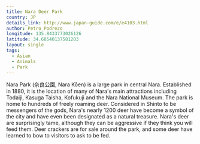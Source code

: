 ```yaml
---
title: Nara Deer Park
country: JP
details_link: http://www.japan-guide.com/e/e4103.html
author: Petro Podrezo
longitude: 135.8433773026126
latitude: 34.68540137581203
layout: single
tags:
  - Asian
  - Animals
  - Park
---
```

Nara Park (奈良公園, Nara Kōen) is a large park in central Nara. Established in 1880, it is the location of many of Nara's main attractions including Todaiji, Kasuga Taisha, Kofukuji and the Nara National Museum. The park is home to hundreds of freely roaming deer. Considered in Shinto to be messengers of the gods, Nara's nearly 1200 deer have become a symbol of the city and have even been designated as a natural treasure. Nara's deer are surprisingly tame, although they can be aggressive if they think you will feed them. Deer crackers are for sale around the park, and some deer have learned to bow to visitors to ask to be fed.
